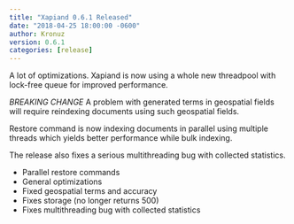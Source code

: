 ```yaml
---
title: "Xapiand 0.6.1 Released"
date: "2018-04-25 18:00:00 -0600"
author: Kronuz
version: 0.6.1
categories: [release]
---
```


A lot of optimizations. Xapiand is now using a whole new threadpool with
lock-free queue for improved performance.

*BREAKING CHANGE* A problem with generated terms in geospatial fields will
require reindexing documents using such geospatial fields.

Restore command is now indexing documents in parallel using multiple threads
which yields better performance while bulk indexing.

The release also fixes a serious multithreading bug with collected statistics.

- Parallel restore commands
- General optimizations
- Fixed geospatial terms and accuracy
- Fixes storage (no longer returns 500)
- Fixes multithreading bug with collected statistics
